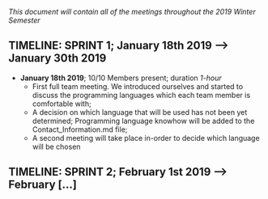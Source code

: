 *This document will contain all of the meetings throughout the 2019 Winter Semester*

## TIMELINE: SPRINT 1; January 18th 2019 --> January 30th 2019

- **January 18th 2019**; 10/10 Members present; duration *1-hour*
   - First full team meeting. We introduced ourselves and started to discuss the programming languages which each team member is comfortable with;
   - A decision on which language that will be used has not been yet determined; Programming language knowhow will be added to the Contact_Information.md file;
   - A second meeting will take place in-order to decide which language will be chosen
   
   
## TIMELINE: SPRINT 2; February 1st 2019 --> February [...]
